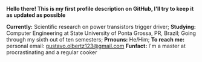 **Hello there! This is my first profile description on GitHub, I'll try to keep it as updated as possible**
 
**Currently:** Scientific research on power transistors trigger driver;
**Studying:** Computer Engineering at State University of Ponta Grossa, PR, Brazil; Going through my sixth out of ten semesters;
**Prnouns:** He/Him;
**To reach me:** personal email: gustavo.olbertz123@gmail.com
**Funfact:** I'm a master at procrastinating and a regular cooker

